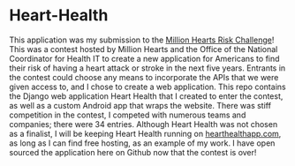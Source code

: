 Heart-Health
============


This application was my submission to the [Million Hearts Risk Challenge](http://www.health2con.com/devchallenge/million-hearts-risk-check-challenge/)! This was a contest hosted by Million Hearts and the Office of the National Coordinator for Health IT to create a new application for Americans to find their risk of having a heart attack or stroke in the next five years. Entrants in the contest could choose any means to incorporate the APIs that we were given access to, and I chose to create a web application. This repo contains the Django web application Heart Health that I created to enter the contest, as well as a custom Android app that wraps the website. There was stiff competition in the contest, I competed with numerous teams and companies; there were 34 entries. Although Heart Health was not chosen as a finalist, I will be keeping Heart Health running on [hearthealthapp.com](http://www.hearthealthapp.com), as long as I can find free hosting, as an example of my work. I have open sourced the application here on Github now that the contest is over!
